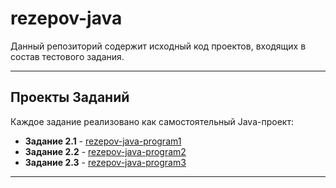 # rezepov-java

Данный репозиторий содержит исходный код проектов, входящих в состав тестового задания.

---

## Проекты Заданий

Каждое задание реализовано как самостоятельный Java-проект:

* **Задание 2.1** - [rezepov-java-program1](./rezepov-java-program1/README.md)
* **Задание 2.2** - [rezepov-java-program2](./rezepov-java-program2/README.md)
* **Задание 2.3** - [rezepov-java-program3](./rezepov-java-program3/README.md)

---
